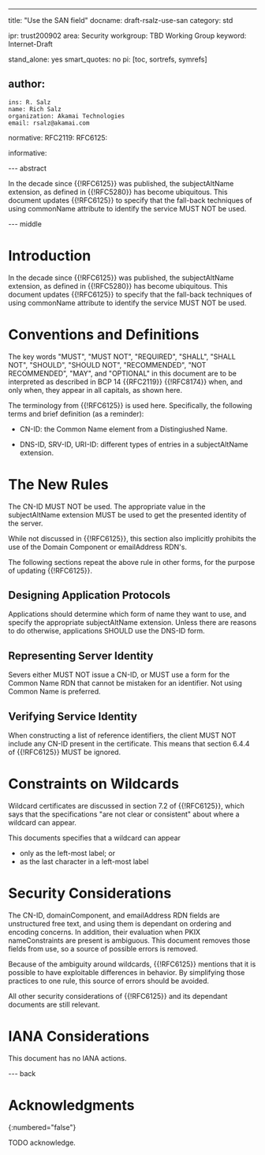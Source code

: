 ---
title: "Use the SAN field"
docname: draft-rsalz-use-san
category: std

ipr: trust200902
area: Security
workgroup: TBD Working Group
keyword: Internet-Draft

stand_alone: yes
smart_quotes: no
pi: [toc, sortrefs, symrefs]

author:
 -
    ins: R. Salz
    name: Rich Salz
    organization: Akamai Technologies
    email: rsalz@akamai.com

normative:
  RFC2119:
  RFC6125:

informative:

--- abstract

In the decade since {{!RFC6125}} was published, the subjectAltName
extension, as defined in {{!RFC5280}} has become ubiquitous.  This document
updates {{!RFC6125}} to specify that the fall-back techniques of
using commonName attribute to identify the service MUST NOT be used.

--- middle

# Introduction

In the decade since {{!RFC6125}} was published, the subjectAltName
extension, as defined in {{!RFC5280}} has become ubiquitous.  This document
updates {{!RFC6125}} to specify that the fall-back techniques of
using commonName attribute to identify the service MUST NOT be used.

# Conventions and Definitions

The key words "MUST", "MUST NOT", "REQUIRED", "SHALL", "SHALL NOT", "SHOULD",
"SHOULD NOT", "RECOMMENDED", "NOT RECOMMENDED", "MAY", and "OPTIONAL" in this
document are to be interpreted as described in BCP 14 {{RFC2119}} {{!RFC8174}}
when, and only when, they appear in all capitals, as shown here.

The terminology from {{!RFC6125}} is used here.
Specifically, the following terms and brief definition (as a reminder):

- CN-ID: the Common Name element from a Distingiushed Name.

- DNS-ID, SRV-ID, URI-ID: different types of entries in a subjectAltName
extension.

# The New Rules

The CN-ID MUST NOT be used. The appropriate value in the subjectAltName
extension MUST be used to get the presented identity of the server.

While not discussed in {{!RFC6125}}, this section also implicitly prohibits
the use of the Domain Component or emailAddress RDN's.

The following sections repeat the above rule in other forms, for the purpose
of updating {{!RFC6125}}.

## Designing Application Protocols

Applications should determine which form of name they want to use, and
specify the appropriate subjectAltName extension. Unless there are reasons
to do otherwise, applications SHOULD use the DNS-ID form.

## Representing Server Identity

Severs either MUST NOT issue a CN-ID, or MUST use a form for the Common Name
RDN that cannot be mistaken for an identifier. Not using Common Name is
preferred.

## Verifying Service Identity

When constructing a list of reference identifiers, the client MUST NOT
include any CN-ID present in the certificate. This means that section
6.4.4 of {{!RFC6125}} MUST be ignored.

# Constraints on Wildcards

Wildcard certificates are discussed in section 7.2 of {{!RFC6125}}, which
says that the specifications "are not clear or consistent" about where a
wildcard can appear.

This documents specifies that a wildcard can appear

- only as the left-most label; or
- as the last character in a left-most label

# Security Considerations

The CN-ID, domainComponent, and emailAddress RDN fields are unstructured
free text, and using them is dependant on ordering and encoding concerns.
In addition, their evaluation when PKIX nameConstraints are present is
ambiguous. This document removes those fields from use, so a source
of possible errors is removed.

Because of the ambiguity around wildcards, {{!RFC6125}} mentions that it
is possible to have exploitable differences in behavior. By simplifying
those practices to one rule, this source of errors should be avoided.

All other security considerations of {{!RFC6125}} and its dependant
documents are still relevant.

# IANA Considerations

This document has no IANA actions.

--- back

# Acknowledgments
{:numbered="false"}

TODO acknowledge.
